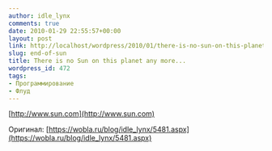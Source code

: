 ```yaml
---
author: idle_lynx
comments: true
date: 2010-01-29 22:55:57+00:00
layout: post
link: http://localhost/wordpress/2010/01/there-is-no-sun-on-this-planet-any-more/
slug: end-of-sun
title: There is no Sun on this planet any more...
wordpress_id: 472
tags:
- Программирование
- Флуд
---
```


[http://www.sun.com](http://www.sun.com)

Оригинал: [https://wobla.ru/blog/idle_lynx/5481.aspx](https://wobla.ru/blog/idle_lynx/5481.aspx)
